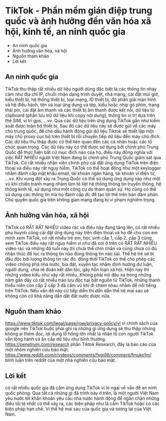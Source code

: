 # TikTok - Phần mềm gián điệp trung quốc và ảnh hưởng đến văn hóa xã hội, kinh tế, an ninh quốc gia
- An ninh quốc gia
- Ảnh hưởng văn hóa, xã hội
- Nguồn tham khảo
- Lời kết

## An ninh quốc gia
TikTok thu thập rất nhiều dữ liệu người dùng đặc biệt là các thông tin nhạy cảm như địa chỉ IP, chuỗi nhận dạng trình duyệt, nhà mạng, cài đặt múi giờ, kiểu thiết bị, hệ thống thiết bị, loại mạng, ID thiết bị, độ phân giải màn hình và hệ điều hành, tên và loại ứng dụng và tệp, kiểu hoặc nhịp gõ phím, trạng thái pin, cài đặt âm thanh và các thiết bị âm thanh được kết nối, dữ liệu từ clipboard (phần lưu trữ dữ liệu khi copy nội dung), thông tin vị trí dựa trên thẻ SIM, vị trí gps, ...vv. Qua các dữ liệu trên ứng dụng TikTok gần như kiểm soát được toàn bộ thiết bị. Sau đó các dữ liệu này sẽ được gửi về các máy chủ trung quốc, để che dấu hành động gửi dữ liệu Tiktok sẽ thiết lập một máy chủ proxy cục bộ trên thiết bị rồi chuyển tiếp dữ liệu đến máy chủ đích. Các dữ liệu thu thập được có thể liên quan đến các cá nhân hoặc các tổ chức quan trọng. Các dữ liệu này có thể được sử dụng bởi chính phủ Trung Quốc để thực hiện bất cứ mục đích nào của họ, điều này đồng nghĩa với việc RẤT NHIỀU người Việt Nam đang bị chính phủ Trung Quốc giám sát qua TikTok. Có rất nhiều nhân viên chính phủ cài đặt ứng dụng TikTok trên điện thoại và điều này rất nguy hiểm, TikTok có thể hoạt động như một keylogger nhằm đánh cắp mật khẩu email, tài khoản ngân hàng, tài khoản ví điện tử, ...vv. Khi xung đột xảy ra Trung Quốc có thể sử dụng ứng dụng này như một vũ khí chiến tranh mạng nhằm làm tê liệt hệ thống thông tin truyền thông, hệ thống kinh tế, sử dụng như một công cụ do thám quân sự. Họ cũng có thể sử dụng các thông tin mà họ đánh cắp đc để tạo lợi thế trên bàn đàm phán. Chủ quyền quốc gia trên không gian mạng đang bị vi phạm nghiêm trọng.

## Ảnh hưởng văn hóa, xã hội
TikTok có RẤT RẤT NHIỀU video rác và điều này đang tăng lên, có rất nhiều phụ huynh cũng cài đặt ứng dụng này trên điện thoại và họ để cho con em mình xem TikTok, có rất nhiều trẻ em, học sinh cấp 1, cấp 2, cấp 3 cũng xem TikTok điều này rất nguy hiểm vì như đã nói ở trên có RẤT RẤT NHIỀU video rác và những độ tuổi này thì chưa thể chín chắn và cũng chưa có đủ nhận thức để lọc ra thông tin nào đúng thông tin nào sai. Thế hệ trẻ sẽ bị đầu độc bởi lượng thông tin rác đó. đồng thời TikTok có thể cho phép các video chống phá nhà nước, bịa đặt, xuyên tạc nhằm định hướng dư luận, người dùng, chia rẽ đoàn kết dân tộc, gây hỗn loạn xã hội. Hiện nay thì những video kiểu như vậy rất nhiều, Không phải nói đâu xa trong những năm gần đây có rất nhiều trào lưu độc hại bắt nguồn từ TikTok, những thanh thiếu niên còn cấp 2 cấp 3 đã cầm vũ khí đi chém nhau nhằm để nổi tiếng trên TikTok. Nếu vấn đề này cứ tiếp diễn thì dần dần thế hệ mai sau sẽ không còn có khả năng dẫn dắt đất nước được nữa.

## Nguồn tham khảo
https://www.tiktok.com/legal/page/row/privacy-policy/vi vì chính sách của google nên TikTok buộc phải ghi ra những gì ứng dụng sẽ thu thập nhưng không ai thèm đọc, lợi dụng lỗ hổng lớn nhất là nhân tố con người TikTok vẫn lộng hành và ăn cắp dữ liệu như bình thường.
https://penetrum.com/research phần Tiktok Research, đây là báo cáo của một nhóm nghiên cứu bảo mật.
https://www.reddit.com/r/videos/comments/fxgi06/comment/fmuko1m/ bình luận trên reddit của một nhà nghiên cứu bảo mật.

## Lời kết
có rất nhiều quốc gia đã cấm ứng dụng TikTok vì lo ngại về vấn đề an ninh quốc phòng. Qua tất cả những gì đã trình bày ở trên, là một người Việt Nam yêu nước tôi khẩn khoản yêu cầu nhà nước hành động để ngăn chặn những điều tồi tệ nhất có thể xảy ra, các biện pháp như là cấm TikTok hoặc có các biện pháp hạn chế. Vì thế hệ mai sau của quốc gia và tương lai của Việt Nam.
